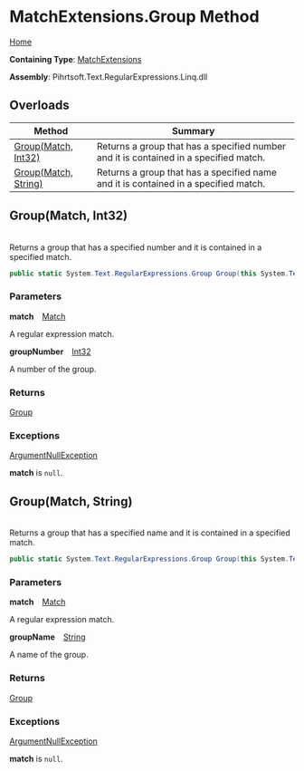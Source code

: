 # MatchExtensions\.Group Method

[Home](../../../../../../../README.md)

**Containing Type**: [MatchExtensions](../README.md)

**Assembly**: Pihrtsoft\.Text\.RegularExpressions\.Linq\.dll

## Overloads

| Method | Summary |
| ------ | ------- |
| [Group(Match, Int32)](#Pihrtsoft_Text_RegularExpressions_Linq_Extensions_MatchExtensions_Group_System_Text_RegularExpressions_Match_System_Int32_) | Returns a group that has a specified number and it is contained in a specified match\. |
| [Group(Match, String)](#Pihrtsoft_Text_RegularExpressions_Linq_Extensions_MatchExtensions_Group_System_Text_RegularExpressions_Match_System_String_) | Returns a group that has a specified name and it is contained in a specified match\. |

## Group\(Match, Int32\) <a name="Pihrtsoft_Text_RegularExpressions_Linq_Extensions_MatchExtensions_Group_System_Text_RegularExpressions_Match_System_Int32_"></a>

\
Returns a group that has a specified number and it is contained in a specified match\.

```csharp
public static System.Text.RegularExpressions.Group Group(this System.Text.RegularExpressions.Match match, int groupNumber)
```

### Parameters

**match** &ensp; [Match](https://docs.microsoft.com/en-us/dotnet/api/system.text.regularexpressions.match)

A regular expression match\.

**groupNumber** &ensp; [Int32](https://docs.microsoft.com/en-us/dotnet/api/system.int32)

A number of the group\.

### Returns

[Group](https://docs.microsoft.com/en-us/dotnet/api/system.text.regularexpressions.group)

### Exceptions

[ArgumentNullException](https://docs.microsoft.com/en-us/dotnet/api/system.argumentnullexception)

**match** is `null`\.

## Group\(Match, String\) <a name="Pihrtsoft_Text_RegularExpressions_Linq_Extensions_MatchExtensions_Group_System_Text_RegularExpressions_Match_System_String_"></a>

\
Returns a group that has a specified name and it is contained in a specified match\.

```csharp
public static System.Text.RegularExpressions.Group Group(this System.Text.RegularExpressions.Match match, string groupName)
```

### Parameters

**match** &ensp; [Match](https://docs.microsoft.com/en-us/dotnet/api/system.text.regularexpressions.match)

A regular expression match\.

**groupName** &ensp; [String](https://docs.microsoft.com/en-us/dotnet/api/system.string)

A name of the group\.

### Returns

[Group](https://docs.microsoft.com/en-us/dotnet/api/system.text.regularexpressions.group)

### Exceptions

[ArgumentNullException](https://docs.microsoft.com/en-us/dotnet/api/system.argumentnullexception)

**match** is `null`\.

